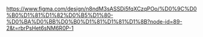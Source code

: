 https://www.figma.com/design/n8ndM3sASSDi5fqXCzqPOo/%D0%9C%D0%B0%D1%81%D1%82%D0%B5%D1%80-%D0%BA%D0%BB%D0%B0%D1%81%D1%81%D1%8B?node-id=89-2&t=rbrPsHet6sNM6R0P-1